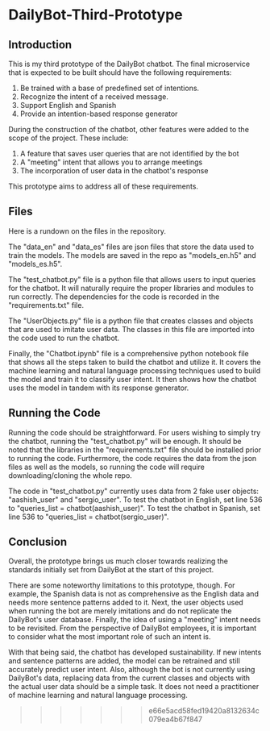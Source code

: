 # DailyBot-Third-Prototype


## Introduction

This is my third prototype of the DailyBot chatbot. The final microservice that is expected to be built should have the following requirements:

1. Be trained with a base of predefined set of intentions.
2. Recognize the intent of a received message.
3. Support English and Spanish
4. Provide an intention-based response generator

During the construction of the chatbot, other features were added to the scope of the project. These include:

1. A feature that saves user queries that are not identified by the bot
2. A "meeting" intent that allows you to arrange meetings
3. The incorporation of user data in the chatbot's response

This prototype aims to address all of these requirements. 

## Files

Here is a rundown on the files in the repository.

The "data_en" and "data_es" files are json files that store the data used to train the models. The models are saved in the repo as "models_en.h5" and "models_es.h5". 

The "test_chatbot.py" file is a python file that allows users to input queries for the chatbot. It will naturally require the proper libraries and modules to run correctly. The dependencies for the code is recorded in the "requirements.txt" file. 

The "UserObjects.py" file is a python file that creates classes and objects that are used to imitate user data. The classes in this file are imported into the code used to run the chatbot. 

Finally, the "Chatbot.ipynb" file is a comprehensive python notebook file that shows all the steps taken to build the chatbot and utilize it. It covers the machine learning and natural language processing techniques used to build the model and train it to classify user intent. It then shows how the chatbot uses the model in tandem with its response generator.

## Running the Code

Running the code should be straightforward. For users wishing to simply try the chatbot, running the "test_chatbot.py" will be enough. It should be noted that the libraries in the "requirements.txt" file should be installed prior to running the code. Furthermore, the code requires the data from the json files as well as the models, so running the code will require downloading/cloning the whole repo. 

The code in "test_chatbot.py" currently uses data from 2 fake user objects: "aashish_user" and "sergio_user". To test the chatbot in English, set line 536 to "queries_list = chatbot(aashish_user)". To test the chatbot in Spanish, set line 536 to "queries_list = chatbot(sergio_user)".



## Conclusion

Overall, the prototype brings us much closer towards realizing the standards initially set from DailyBot at the start of this project. 

There are some noteworthy limitations to this prototype, though. For example, the Spanish data is not as comprehensive as the English data and needs more sentence patterns added to it. Next, the user objects used when running the bot are merely imitations and do not replicate the DailyBot's user database. Finally, the idea of using a "meeting" intent needs to be revisited. From the perspective of DailyBot employees, it is important to consider what the most important role of such an intent is. 

With that being said, the chatbot has developed sustainability. If new intents and sentence patterns are added, the model can be retrained and still accurately predict user intent. Also, although the bot is not currently using DailyBot's data, replacing data from the current classes and objects with the actual user data should be a simple task. It does not need a practitioner of machine learning and natural language processing. 
>>>>>>> e66e5acd58fed19420a8132634c079ea4b67f847
